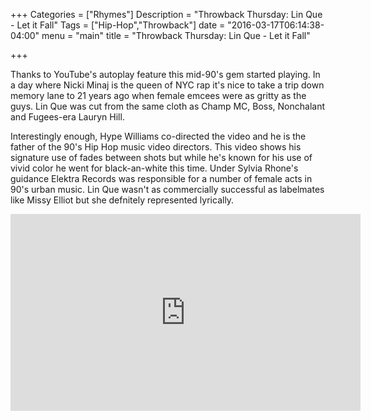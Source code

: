 +++
Categories = ["Rhymes"]
Description = "Throwback Thursday: Lin Que - Let it Fall"
Tags = ["Hip-Hop","Throwback"]
date = "2016-03-17T06:14:38-04:00"
menu = "main"
title = "Throwback Thursday: Lin Que - Let it Fall"

+++

Thanks to YouTube's autoplay feature this mid-90's gem started playing. In a day where Nicki Minaj is the queen of NYC rap it's nice to take a trip down memory lane to 21 years ago when female emcees were as gritty as the guys. Lin Que was cut from the same cloth as Champ MC, Boss, Nonchalant and Fugees-era Lauryn Hill.

Interestingly enough, Hype Williams co-directed the video and he is the father of the 90's Hip Hop music video directors. This video shows his signature use of fades between shots but while he's known for his use of vivid color he went for black-an-white this time. Under Sylvia Rhone's guidance Elektra Records was responsible for a number of female acts in 90's urban music. Lin Que wasn't as commercially successful as labelmates like Missy Elliot but she defnitely represented lyrically.

<iframe width="560" height="315" src="https://www.youtube.com/embed/rWF5owcnCrY" frameborder="0" allowfullscreen></iframe>
